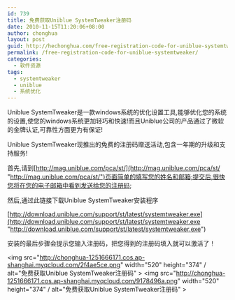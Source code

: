 ```yaml
---
id: 739
title: 免费获取Uniblue SystemTweaker注册码
date: 2010-11-15T11:20:06+08:00
author: chonghua
layout: post
guid: http://hechonghua.com/free-registration-code-for-uniblue-systemtweaker/
permalink: /free-registration-code-for-uniblue-systemtweaker/
categories:
  - 软件资源
tags:
  - systemtweaker
  - uniblue
  - 系统优化
---
```

Uniblue SystemTweaker是一款windows系统的优化设置工具,能够优化您的系统的设置,使您的windows系统更加轻巧和快速!而且Uniblue公司的产品通过了微软的金牌认证,可靠性方面更为有保证!

<!--more-->

Uniblue SystemTweaker现推出的免费的注册码赠送活动,包含一年期的升级和支持服务!

首先,请到[http://mag.uniblue.com/pca/st/](http://mag.uniblue.com/pca/st/ "http://mag.uniblue.com/pca/st/")页面简单的填写您的姓名和邮箱;提交后,很快您将在您的电子邮箱中看到发送给您的注册码;

然后,通过此链接下载Uniblue SystemTweaker安装程序

[http://download.uniblue.com/support/st/latest/systemtweaker.exe](http://download.uniblue.com/support/st/latest/systemtweaker.exe "http://download.uniblue.com/support/st/latest/systemtweaker.exe")

安装的最后步骤会提示您输入注册码，把您得到的注册码填入就可以激活了！

<img src="http://chonghua-1251666171.cos.ap-shanghai.myqcloud.com/2f4ae5ce.png" width="520" height="374" / alt="免费获取Uniblue SystemTweaker注册码" > <img src="http://chonghua-1251666171.cos.ap-shanghai.myqcloud.com/9178496a.png" width="520" height="374" / alt="免费获取Uniblue SystemTweaker注册码" >